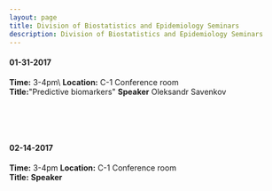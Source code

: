 ```yaml
---
layout: page
title: Division of Biostatistics and Epidemiology Seminars
description: Division of Biostatistics and Epidemiology Seminars
---
```

#### 01-31-2017
**Time:** 3-4pm\\
**Location:** C-1 Conference room  
**Title:**"Predictive biomarkers"
**Speaker** Oleksandr Savenkov

<br>
<br>
<br>

#### 02-14-2017
**Time:** 3-4pm
**Location:** C-1 Conference room  
**Title:**
**Speaker**
